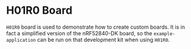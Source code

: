 # H01R0 Board

`H01R0` board is used to demonstrate how to create custom boards. It is
in fact a simplified version of the nRF52840-DK board, so the
`example-application` can be run on that development kit when using
`H01R0`.
